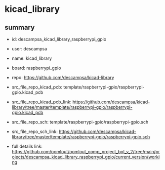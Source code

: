 # kicad_library
 
## summary 
* id: descampsa_kicad_library_raspberrypi_gpio
* user: descampsa
* name: kicad_library
* board: raspberrypi_gpio
* repo: https://github.com/descampsa/kicad-library
* src_file_repo_kicad_pcb: template/raspberrypi-gpio/raspberrypi-gpio.kicad_pcb
* src_file_repo_kicad_pcb_link: https://github.com/descampsa/kicad-library/tree/master/template/raspberrypi-gpio/raspberrypi-gpio.kicad_pcb


* src_file_repo_sch: template/raspberrypi-gpio/raspberrypi-gpio.sch
* src_file_repo_sch_link: https://github.com/descampsa/kicad-library/tree/master/template/raspberrypi-gpio/raspberrypi-gpio.sch
* full details link: https://github.com/oomlout/oomlout_oomp_project_bot_v_2/tree/main/projects/descampsa_kicad_library_raspberrypi_gpio/current_version/working  






